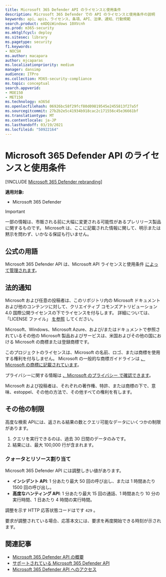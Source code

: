 ```yaml
---
title: Microsoft 365 Defender API のライセンスと使用条件
description: Microsoft 365 Defender での API のライセンスと使用条件の説明
keywords: api、apis、ライセンス、条項、API、法律、通知、行動規範
search.product: eADQiWindows 10XVcnh
ms.prod: m365-security
ms.mktglfcycl: deploy
ms.sitesec: library
ms.pagetype: security
f1.keywords:
- NOCSH
ms.author: macapara
author: mjcaparas
ms.localizationpriority: medium
manager: dansimp
audience: ITPro
ms.collection: M365-security-compliance
ms.topic: conceptual
search.appverid:
- MOE150
- MET150
ms.technology: m365d
ms.openlocfilehash: 06926bc58f29fcf80d09819545e2455813f27a5f
ms.sourcegitcommit: 27b2b2e5c41934b918cac2c171556c45e36661bf
ms.translationtype: MT
ms.contentlocale: ja-JP
ms.lasthandoff: 03/19/2021
ms.locfileid: "50922164"
---
```

# <a name="microsoft-365-defender-apis-license-and-terms-of-use"></a>Microsoft 365 Defender API のライセンスと使用条件

[!INCLUDE [Microsoft 365 Defender rebranding](../includes/microsoft-defender.md)]

**適用対象:**

- Microsoft 365 Defender

> [!IMPORTANT]
> 一部の情報は、市販される前に大幅に変更される可能性があるプレリリース製品に関するものです。 Microsoft は、ここに記載された情報に関して、明示または黙示を問わず、いかなる保証も行いません。

## <a name="official-terms"></a>公式の用語

Microsoft 365 Defender API は、Microsoft API ライセンスと使用条件 [によって管理されます](/legal/microsoft-apis/terms-of-use)。

## <a name="legal-notices"></a>法的通知

Microsoft および任意の投稿者は、このリポジトリ内の Microsoft ドキュメントおよび[](https://github.com/MicrosoftDocs/microsoft-365-docs)他のコンテンツに対して、クリエイティブ コモンズアトリビューション 4.0 国際公開ライセンスの下でライセンスを付与します。 詳細については、「LICENSE ファイル」 [を参照](https://github.com/MicrosoftDocs/microsoft-365-docs/blob/public/LICENSE) してください。

Microsoft、Windows、Microsoft Azure、および/またはドキュメントで参照されているその他の Microsoft 製品およびサービスは、米国およびその他の国における Microsoft の商標または登録商標です。

このプロジェクトのライセンスは、Microsoft の名前、ロゴ、または商標を使用する権利を付与しません。 Microsoft の一般的な商標ガイドラインは [、Microsoft の商標に記載されています](https://go.microsoft.com/fwlink/?LinkID=254653)。

プライバシーに関する情報は [、Microsoft のプライバシー で確認できます](https://privacy.microsoft.com)。

Microsoft および投稿者は、それぞれの著作権、特許、または商標の下で、意味、estoppel、その他の方法で、その他すべての権利を有します。

## <a name="other-restrictions"></a>その他の制限

高度な検索 API[](/windows/security/threat-protection/microsoft-defender-atp/run-advanced-query-api#limitations)には、返される結果の数とクエリ可能なデータにいくつかの制限があります。

1. クエリを実行できるのは、過去 30 日間のデータのみです。
1. 結果には、最大 100,000 行が含まれます。

### <a name="quotas-and-resource-allocation"></a>クォータとリソース割り当て

Microsoft 365 Defender API には調整しきい値があります。

- **インシデント API**: 1 分あたり最大 50 回の呼び出し、または 1 時間あたり 1500 回の呼び出し。
- **高度なハンティング API**: 1 分あたり最大 15 回の通話、1 時間あたり 10 分の実行時間、1 日あたり 4 時間の実行時間。

調整を示す HTTP 応答状態コードはです `429` 。

要求が調整されている場合、応答本文には、要求を再度開始できる時刻が示されます。

## <a name="related-articles"></a>関連記事

- [Microsoft 365 Defender API の概要](api-overview.md)
- [サポートされている Microsoft 365 Defender API](api-supported.md)
- [Microsoft 365 Defender API へのアクセス](api-access.md)